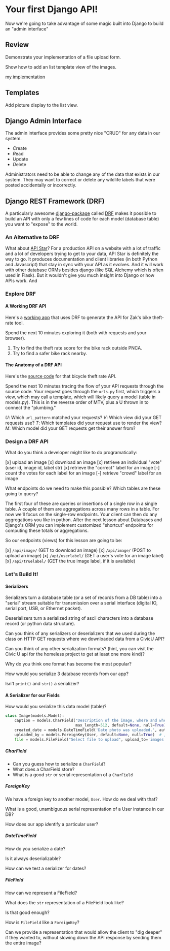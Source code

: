 # Your first Django API!

Now we're going to take advantage of some magic built into Django to build an "admin interface"

## Review

Demonstrate your implementation of a file upload form.

Show how to add an list template view of the images.

[my implementation](https://github.com/totalgood/civicu_app)


## Templates

Add picture display to the list view.

## Django Admin Interface

The admin interface provides some pretty nice "CRUD" for any data in our system.

- *C*reate
- *R*ead
- *U*pdate
- *D*elete

Administrators need to be able to change any of the data that exists in our system.
They may want to correct or delete any wildlife labels that were posted accidentally or incorrectly.

## Django REST Framework (DRF)

A particularly awesome [django-package](http://djangopackages.com) called [DRF](http://www.django-rest-framework.org/tutorial/1-serialization/) makes it possible to build an API with only a few lines of code for each model (database table) you want to "expose" to the world.

### An Alternative to DRF

What about [API Star](https://github.com/tomchristie/apistar)? For a production API on a website with a lot of traffic and a lot of developers trying to get to your data, API Star is definitely the way to go. It produces documentation and client libraries (in both Python and Javascript) that stay in sync with your API as it evolves.  And it will work with other database ORMs besides django (like SQL Alchemy which is often used in Flask). But it wouldn't give you much insight into Django or how APIs work. And 

### Explore DRF

#### A Working DRF API

Here's a [working app](https://totalgood.org/bicycle/) that uses DRF to generate the API for Zak's bike theft-rate tool.

Spend the next 10 minutes exploring it (both with requests and your browser).

1. Try to find the theft rate score for the bike rack outside PNCA.
2. Try to find a safer bike rack nearby.

#### The Anatomy of a DRF API

Here's the [source code](https://github.com/Zak-Kent/Bicycle_theft_API) for that bicycle theft rate API.

Spend the next 10 minutes tracing the flow of your API requests through the source code.
Your request goes through the `urls.py` first, which triggers a view, which may call a template, which will likely query a model (table in models.py).
This is in the reverse order of MTV, plus a U thrown in to connect the "plumbing."

*U*: Which `url_pattern` matched your requests?
*V*: Which view did your GET requests use?
*T*: Which templates did your request use to render the view?
*M*: Which model did your GET requests get their answer from?

### Design a DRF API

What do you think a developer might like to do programatically:

[x] upload an image
[x] download an image
[x] retrieve an individual "vote" (user id, image id, label str)
[x] retrieve the "correct" label for an image
[-] count the votes for each label for an image
[-] retrieve "crowd" label for an image

What endpoints do we need to make this possible?
Which tables are these going to query?

The first four of these are queries or insertions of a single row in a single table.
A couple of them are aggregations across many rows in a table.
For now we'll focus on the single-row endpoints.
Your client can then do any aggregations you like in python.
After the next lesson about Databases and Django's ORM you can implement customized "shortcut" endpoints for computing these totals or aggregations.

So our endpoints (views) for this lesson are going to be:

[x] `/api/image/` (GET to download an image)
[x] `/api/image/` (POST to upload an image)
[x] `/api/userlabel/` (GET a user's vote for an image label)
[x] `/api/truelabel/` (GET the true image label, if it is available)

### Let's Build It!

#### Serializers

Serializers turn a database table (or a set of records from a DB table) into a "serial" stream suitable for transmission over a serial interface (digital IO, serial port, USB, or Ethernet packet).

Deserializers turn a serialized string of ascii characters into a database record (or python data structure).

Can you think of any serializers or deserializers that we used during the class on HTTP GET requests where we downloaded data from a CivicU API?

Can you think of any other serialization formats? (hint, you can visit the Civic U api for the homeless project to get at least one more kind)?

Why do you think one format has become the most popular?

How would you serialize 3 database records from our app?

Isn't `print()` and `str()` a serializer?

#### A Serializer for our Fields

How would you serialize this data model (table)?

```python
class Image(models.Model):
    caption = models.CharField("Description of the image, where and when it was taken",
                               max_length=512, default=None, null=True)  # , required=False)
    created_date = models.DateTimeField('Date photo was uploaded.', auto_now_add=True)
    uploaded_by = models.ForeignKey(User, default=None, null=True)  # , required=False)
    file = models.FileField("Select file to upload", upload_to='images')
```

##### CharField

- Can you guess how to serialize a `CharField`?
- What does a CharField store? 
- What is a good `str` or serial representation of a `CharField`


##### ForeignKey

We have a foreign key to another model, `User`. How do we deal with that?

What is a good, unambiguous serial representation of a User instance in our DB?

How does our app *id*entify a particular user?

##### DateTimeField

How do you serialize a date?

Is it always deserializable?

How can we test a serializer for dates?

##### FileField

How can we represent a FileField?

What does the `str` representation of a FileField look like?

Is that good enough?

How is `FileField` like a `ForeignKey`?

Can we provide a representation that would allow the client to "dig deeper" if they wanted to, without slowing down the API response by sending them the entire image?

